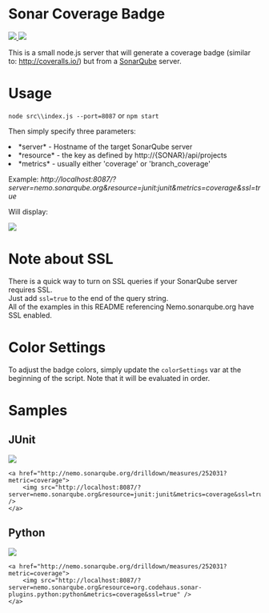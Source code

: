 # Sonar Coverage Badge

<a href="https://travis-ci.org/xeb/sonar-coverage-badge">
<img src="https://api.travis-ci.org/xeb/sonar-coverage-badge.svg?branch=master" />
</a><a href="http://sonar.epicapp.com/dashboard/index/1">
<img src="http://sonarcovbadge.epicapp.com/?server=sonar.epicapp.com&resource=sonar-coverage-badge&metrics=coverage&2=4" />
</a>

This is a small node.js server that will generate a coverage badge (similar to: http://coveralls.io/) but from a <a href="http://sonarqube.org">SonarQube</a> server.

# Usage

```node src\\index.js --port=8087```
or
```npm start```

Then simply specify three parameters:
<li> *server* - Hostname of the target SonarQube server</li>
<li> *resource* - the key as defined by http://{SONAR}/api/projects </li>
<li> *metrics* - usually either 'coverage' or 'branch_coverage' </li>

Example:
*http://localhost:8087/?server=nemo.sonarqube.org&resource=junit:junit&metrics=coverage&ssl=true*

Will display:

<img src="http://sonarcovbadge.epicapp.com/?server=nemo.sonarqube.org&resource=org.sonarsource.php:php&metrics=coverage&ssl=true" />

# Note about SSL
There is a quick way to turn on SSL queries if your SonarQube server requires SSL.  
Just add ```ssl=true``` to the end of the query string.  
All of the examples in this README referencing Nemo.sonarqube.org have SSL enabled.

# Color Settings
To adjust the badge colors, simply update the ```colorSettings``` var at the beginning of the script.  Note that it will be evaluated in order.


# Samples

## JUnit

<a href="http://nemo.sonarqube.org/drilldown/measures/252031?metric=coverage">
	<img src="http://sonarcovbadge.epicapp.com/?server=nemo.sonarqube.org&resource=junit:junit&metrics=coverage&ssl=true" />
</a>

```
<a href="http://nemo.sonarqube.org/drilldown/measures/252031?metric=coverage">
	<img src="http://localhost:8087/?server=nemo.sonarqube.org&resource=junit:junit&metrics=coverage&ssl=true" />
</a>
```

## Python

<a href="http://nemo.sonarqube.org/drilldown/measures/690819?metric=coverage">
	<img src="http://sonarcovbadge.epicapp.com/?server=nemo.sonarqube.org&resource=org.codehaus.sonar-plugins.python:python&metrics=coverage&ssl=true" />
</a>

```
<a href="http://nemo.sonarqube.org/drilldown/measures/252031?metric=coverage">
	<img src="http://localhost:8087/?server=nemo.sonarqube.org&resource=org.codehaus.sonar-plugins.python:python&metrics=coverage&ssl=true" />
</a>
```
